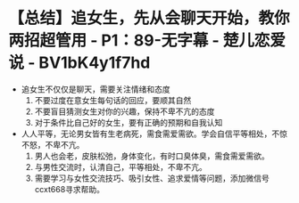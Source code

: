 # 【总结】追女生，先从会聊天开始，教你两招超管用 - P1：89-无字幕 - 楚儿恋爱说 - BV1bK4y1f7hd

-   追女生不仅仅是聊天，需要关注情绪和态度
    1.  不要过度在意女生每句话的回应，要顺其自然
    2.  不要盲目猜测女生对你的兴趣，保持不卑不亢的态度
    3.  对于条件比自己好的女生，要有正确的预期和自我认知
-   人人平等，无论男女皆有生老病死，需食需爱需欲。学会自信平等相处，不惊不怒，不卑不亢。
    1.  男人也会老，皮肤松弛，身体变化，有时口臭体臭，需食需爱需欲。
    2.  与男性交流时，认清自己，平等相处，不卑不亢。
    3.  需要学习与女性交流技巧、吸引女性、追求爱情等问题，添加微信号ccxt668寻求帮助。